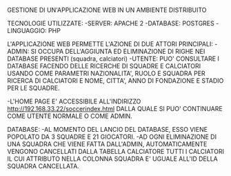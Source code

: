 GESTIONE DI UN'APPLICAZIONE WEB IN UN AMBIENTE DISTRIBUITO

TECNOLOGIE UTILIZZATE:
-SERVER: APACHE 2
-DATABASE: POSTGRES
-LINGUAGGIO: PHP

L'APPLICAZIONE WEB PERMETTE L'AZIONE DI DUE ATTORI PRINCIPALI:
-ADMIN: SI OCCUPA DELL'AGGIUNTA ED ELIMINAZIONE DI RIGHE NEI DATABASE PRESENTI (squadra, calciatori)
-UTENTE: PUO' CONSULTARE I DATABASE FACENDO DELLE RICERCHE DI SQUADRE E CALCIATORI USANDO COME PARAMETRI NAZIONALITA', RUOLO  E SQUADRA PER RICERCA DI CALCIATORI E NOME, CITTA', ANNO DI FONDAZIONE E STADIO PER LE SQUADRE.

-L'HOME PAGE E' ACCESSIBILE ALL'INDIRIZZO http://192.168.33.22/soccerindex.html DALLA QUALE SI PUO' CONTINUARE COME UTENTE NORMALE O COME ADMIN.

DATABASE:
-AL MOMENTO DEL LANCIO DEL DATABASE, ESSO VIENE POPOLATO DA 3 SQUADRE E 21 GIOCATORI.
-AD OGNI ELIMINAZIONE DI UNA SQUADRA CHE VIENE FATTA DALL'ADMIN, AUTOMATICAMENTE VENGONO CANCELLATI DALLA TABELLA CALCIATORE TUTTI I CALCIATORI IL CUI ATTRIBUTO NELLA COLONNA SQUADRA E' UGUALE ALL'ID DELLA SQUADRA CANCELLATA.



